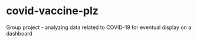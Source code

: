 # covid-vaccine-plz
Group project - analyzing data related to COVID-19 for eventual display on a dashboard
